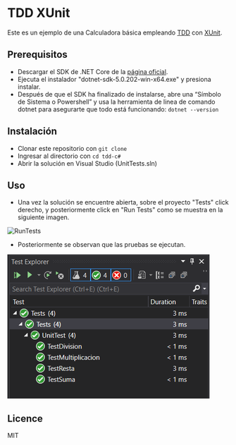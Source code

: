 # TDD XUnit
Este es un ejemplo de una Calculadora básica empleando [TDD](https://en.wikipedia.org/wiki/Test-driven_development) con [XUnit](https://xunit.net/#documentation).

## Prerequisitos

* Descargar el SDK de .NET Core de la [página oficial](https://dotnet.microsoft.com/en-us/download).
* Ejecuta el instalador "dotnet-sdk-5.0.202-win-x64.exe" y presiona instalar.
* Después de que el SDK ha finalizado de instalarse, abre una “Símbolo de Sistema o Powershell” y usa la herramienta de linea de comando dotnet para asegurarte que todo está funcionando: `dotnet --version`

## Instalación

* Clonar este repositorio con `git clone`
* Ingresar al directorio con `cd tdd-c#`
* Abrir la solución en Visual Studio (UnitTests.sln)

## Uso

* Una vez la solución se encuentre abierta, sobre el proyecto "Tests" click derecho, y posteriormente click en "Run Tests" como se muestra en la siguiente imagen.

![RunTests](https://github.com/lisy2343/demo-bdd-tdd/blob/main/tdd-c%23/readme-assets/RunTests.png)

* Posteriormente se observan que las pruebas se ejecutan.

![PassedTests](https://github.com/enevaca/demo-bdd-tdd/blob/main/tdd-xunit-c%23/readme-assets/PassedTests.png)

## Licence
MIT
